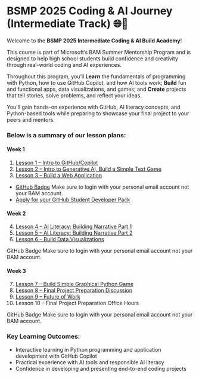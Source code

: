 # BSMP 2025 Coding & AI Journey (Intermediate Track) 🌐🚀   <!-- {docsify-ignore-all} -->

Welcome to the **BSMP 2025 Intermediate Coding & AI Build Academy**!  

This course is part of Microsoft’s BAM Summer Mentorship Program and is designed to help high school students build confidence and creativity through real-world coding and AI experiences.

Throughout this program, you’ll **Learn** the fundamentals of programming with Python, how to use GitHub Copilot, and how AI tools work; **Build** fun and functional apps, data visualizations, and games; and **Create** projects that tell stories, solve problems, and reflect your ideas.

You'll gain hands-on experience with GitHub, AI literacy concepts, and Python-based tools while preparing to showcase your final project to your peers and mentors.

### Below is a summary of our lesson plans:

#### Week 1
1. [Lesson 1 – Intro to GitHub/Copilot​](/2025/intermediate/lessons/lesson1.md)
2. [Lesson 2 – Intro to Generative AI, Build a Simple Text Game](/2025/intermediate/lessons/lesson2.md) ​
3. [Lesson 3 – Build a Web Application](/2025/intermediate/lessons/lesson3.md)

- [GitHub Badge](https://learn.microsoft.com/en-us/plans/4m55uxtr48171m?sharingId=F67AE3DA365A6582)
Make sure to login with your personal email account not your BAM account.
- [Apply for your GitHub Student Developer Pack](https://education.github.com/pack)

#### Week 2
4. [Lesson 4 – AI Literacy: Building Narrative Part 1​](/2025/intermediate/lessons/lesson4.md)
5. [Lesson 5 – AI Literacy: Building Narrative Part 2​](/2025/intermediate/lessons/lesson5.md)
6. [Lesson 6 – Build Data Visualizations​](/2025/intermediate/lessons/lesson6.md)

GitHub Badge
Make sure to login with your personal email account not your BAM account.

#### Week 3
7. [Lesson 7 – Build Simple Graphical Python Game](/2025/intermediate/lessons/lesson7.md)
8. [Lesson 8 – Final Project Preparation Discussion](/2025/intermediate/lessons/lesson8.md)
9. [Lesson 9 – Future of Work​](/2025/intermediate/lessons/lesson9.md)
10. Lesson 10 – Final Project Preparation Office Hours

GitHub Badge
Make sure to login with your personal email account not your BAM account.

### Key Learning Outcomes:

- Interactive learning in Python programming and application development with GitHub Copilot  
- Practical experience with AI tools and responsible AI literacy  
- Confidence in developing and presenting end-to-end coding projects  

